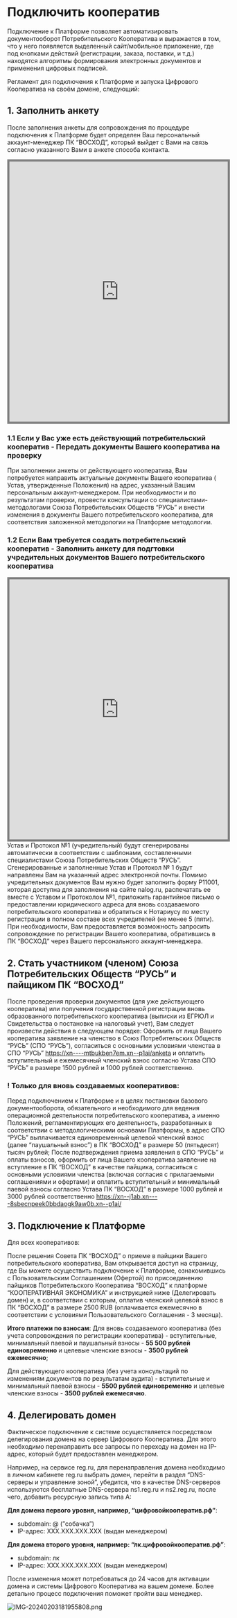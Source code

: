 # Подключить кооператив

Подключение к Платформе позволяет автоматизировать документооборот Потребительского Кооператива и выражается в том, что у него появляется выделенный сайт/мобильное приложение, где под кнопками действий (регистрации, заказа, поставки, и т.д.) находятся алгоритмы формирования электронных документов и применения цифровых подписей.

Регламент для подключения к Платформе и запуска Цифрового Кооператива на своём домене, следующий:

## 1. Заполнить анкету
После заполнения анкеты для сопровождения по процедуре подключения к Платформе будет определен Ваш персональный аккаунт-менеджер ПК “ВОСХОД”, который выйдет с Вами на связь согласно указанного Вами в анкете способа контакта.

<iframe style="border: 5px solid grey;" src="https://docs.google.com/forms/d/e/1FAIpQLSe2OGLI0ow43_m-6XmJ5icDskYLmz-r6UuF8fa98avmzIwUPA/viewform" width="100%" height="600"></iframe>

### 1.1 Если у Вас уже есть действующий потребительский кооператив - Передать документы Вашего кооператива на проверку

При заполнении анкеты от действующего кооператива, Вам потребуется направить актуальные документы Вашего кооператива ( Устав, утвержденные Положения) на адрес, указанный Вашим персональным аккаунт-менеджером. При необходимости и по результатам проверки, провести консультации со специалистами-методологами Союза Потребительских Обществ “РУСЬ” и внести изменения в документы Вашего потребительского кооператива, для соответствия заложенной методологии на Платформе методологии.

### 1.2 Если Вам требуется создать потребительский кооператив - Заполнить анкету для подгтовки учредительных документов Вашего потребительского кооператива
<iframe style="border: 5px solid grey;" src="https://docs.google.com/forms/d/1Dt20DkHB58R6o509DPEM2LhY51_Z8NqNfkH2wjFVSvg/viewform" width="100%" height="600"></iframe> Устав и Протокол №1 (учредительный) будут сгенерированы автоматически в соответствии с шаблонами, составленными специалистами Союза Потребительских Обществ “РУСЬ”. Сгенерированные и заполненные Устав и Протокол № 1 будут направлены Вам на указанный адрес электронной почты. 
Помимо учредительных документов Вам нужно будет заполнить форму Р11001, которая доступна для заполнения на сайте nalog.ru, распечатать ее вместе с Уставом и Протоколом №1, приложить гарантийное письмо о предоставлении юридического адреса для вновь создаваемого потребительского кооператива и обратиться к Нотариусу по месту регистрации в полном составе всех учредителей (не менее 5 (пяти). При необходимости, Вам предоставляется возможность запросить сопровождение по регистрации Вашего кооператива, обратившись в ПК “ВОСХОД” через Вашего персонального аккаунт-менеджера. 

## 2. Стать участником (членом) Союза Потребительских Обществ “РУСЬ”  и пайщиком ПК “ВОСХОД”
После проведения проверки  документов (для уже действующего кооператива) или получения государственной регистрации вновь образованного потребительского кооператива (выписки из ЕГРЮЛ и Свидетельства о постановке на налоговый учет), Вам следует произвести действия в следующем порядке:
Оформить от лица Вашего кооператива заявление на членство в Союз Потребительских Обществ “РУСЬ” (СПО “РУСЬ”), согласиться с основными условиями членства в СПО “РУСЬ” https://xn----mtbukben7em.xn--p1ai/anketa и оплатить вступительный и ежемесячный членский взнос согласно Устава СПО “РУСЬ” в размере 1500 рублей и 1000 рублей соответственно.

### ! Только для вновь создаваемых кооперативов:
Перед подключением к Платформе и в целях постановки базового документооборота, обязательного и необходимого для ведения операционной деятельности потребительского кооператива, а именно Положений, регламентирующих его деятельность, разработанных в соответствии с методологическими основами Платформы, в адрес СПО “РУСЬ” выплачивается единовременный целевой членский взнос (далее “паушальный взнос”) в ПК “ВОСХОД” в размере 50 (пятьдесят) тысяч рублей;
После подтверждения приема заявления в СПО “РУСЬ” и оплаты взносов, оформить от лица Вашего кооператива заявление на вступление в ПК “ВОСХОД” в качестве пайщика, согласиться с основными условиями членства (включая согласия с прилагаемыми соглашениями и офертами) и оплатить вступительный и минимальный паевой взносы согласно Устава ПК “ВОСХОД” в размере 1000 рублей и 3000 рублей соответственно https://xn--j1ab.xn----8sbecnpeek0bbdaogk9aw0b.xn--p1ai/

## 3. Подключение к Платформе
Для всех кооперативов:

После решения Совета ПК “ВОСХОД” о приеме в пайщики Вашего потребительского кооператива, Вам открывается доступ на страницу, где Вы можете осуществить подключение к Платформе, ознакомившись с Пользовательским Соглашением (Офертой) по присоединению пайщиков Потребительского Кооператива “ВОСХОД” к платформе “КООПЕРАТИВНАЯ ЭКОНОМИКА” и инструкцией ниже (Делегировать домен) и, в соответствии с которым, оплатив членский целевой взнос в ПК “ВОСХОД” в размере 2500 RUB  (оплачивается ежемесячно в соответствии с условиями Пользовательского Соглашения - 3 месяца). 

**Итого платежи по взносам**: 
Для вновь создаваемого кооператива (без учета сопровождения по регистрации кооператива) - вступительные, минимальный паевой и паушальный взносы - **55 500 рублей единовременно** и целевые членские взносы - **3500 рублей ежемесячно**; 

Для действующего кооператива (без учета консультаций по изменениям документов по результатам аудита) - вступительные и минимальный паевой взносы - **5500 рублей единовременно** и целевые членские взносы - **3500 рублей ежемесячно**. 


## 4. Делегировать домен
Фактическое подключение к системе осуществляется посредством делегирования домена на сервер Цифрового Кооператива. Для этого необходимо перенаправить все запросы по переходу на домен на IP-адрес, который будет предоставлен менеджером.

Например, на сервисе reg.ru, для перенаправления домена необходимо в личном кабинете reg.ru выбрать домен, перейти в раздел “DNS-серверы и управление зоной”, убедится, что в качестве DNS-серверов используются бесплатные DNS-сервера ns1.reg.ru и ns2.reg.ru, после чего, добавить ресурсную запись типа A:

**Для домена первого уровня, например, “цифровойкооператив.рф”**:

  - subdomain: @ (”собачка”) 
  - IP-адрес: XXX.XXX.XXX.XXX (выдан менеджером)

**Для домена второго уровня, например: “лк.цифровойкооператив.рф”**:

  - subdomain: лк
  - IP-адрес: XXX.XXX.XXX.XXX (выдан менеджером)

После изменения может потребоваться до 24 часов для активации домена и системы Цифрового Кооператива на вашем домене. Более детально процесс подключения поможет пройти ваш менеджер. 

![IMG-20240203181955808.png](/assets/A-record.png)

